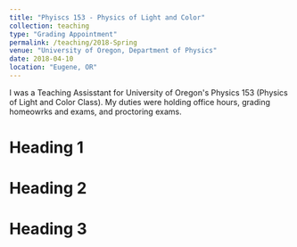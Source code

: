 ```yaml
---
title: "Phyiscs 153 - Physics of Light and Color"
collection: teaching
type: "Grading Appointment"
permalink: /teaching/2018-Spring
venue: "University of Oregon, Department of Physics"
date: 2018-04-10
location: "Eugene, OR"
---
```


I was a Teaching Assisstant for University of Oregon's Physics 153 (Physics of Light and Color Class). My duties were holding office hours, grading homeowrks and exams, and proctoring exams.

Heading 1
======

Heading 2
======

Heading 3
======
